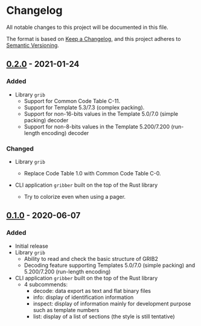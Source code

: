 # Changelog

All notable changes to this project will be documented in this file.

The format is based on [Keep a Changelog](https://keepachangelog.com/en/1.0.0/),
and this project adheres to [Semantic Versioning](https://semver.org/spec/v2.0.0.html).

## [0.2.0] - 2021-01-24
### Added

- Library `grib`
  - Support for Common Code Table C-11.
  - Support for Template 5.3/7.3 (complex packing).
  - Support for non-16-bits values in the Template 5.0/7.0 (simple packing) decoder
  - Support for non-8-bits values in the Template 5.200/7.200 (run-length encoding) decoder

### Changed

- Library `grib`
  - Replace Code Table 1.0 with Common Code Table C-0.

- CLI application `gribber` built on the top of the Rust library
  - Try to colorize even when using a pager.

## [0.1.0] - 2020-06-07
### Added

- Initial release
- Library `grib`
  - Ability to read and check the basic structure of GRIB2
  - Decoding feature supporting Templates 5.0/7.0 (simple packing) and
    5.200/7.200 (run-length encoding)
- CLI application `gribber` built on the top of the Rust library
  - 4 subcommends:
    - decode: data export as text and flat binary files
    - info: display of identification information
    - inspect: display of information mainly for development purpose such as template numbers
    - list: display of a list of sections (the style is still tentative)

[0.2.0]: https://github.com/noritada/grib-rs/compare/v0.1.0...v0.2.0
[0.1.0]: https://github.com/noritada/grib-rs/releases/tag/v0.1.0
